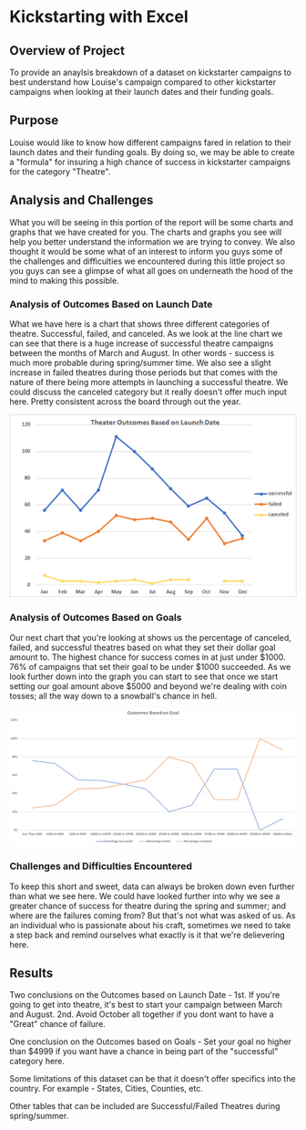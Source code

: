 # Kickstarting with Excel

## Overview of Project
To provide an anaylsis breakdown of a dataset on kickstarter campaigns to best understand how Louise's campaign compared to other kickstarter campaigns when looking at their launch dates and their funding goals.

## Purpose
Louise would like to know how different campaigns fared in relation to their launch dates and their funding goals. By doing so, we may be able to create a "formula" for insuring a high chance of success in kickstarter campaigns for the category "Theatre".

## Analysis and Challenges
What you will be seeing in this portion of the report will be some charts and graphs that we have created for you. The charts and graphs you see will help you better understand the information we are trying to convey. We also thought it would be some what of an interest to inform you guys some of the challenges and difficulties we encountered during this little project so you guys can see a glimpse of what all goes on underneath the hood of the mind to making this possible.

### Analysis of Outcomes Based on Launch Date
 What we have here is a chart that shows three different categories of theatre. Successful, failed, and canceled. As we look at the line chart we can see that there is a huge increase of successful theatre campaigns between the months of March and August. In other words - success is much more probable during spring/summer time. We also see a slight increase in failed theatres during those periods but that comes with the nature of there being more attempts in launching a successful theatre. We could discuss the canceled category but it really doesn't offer much input here. Pretty consistent across the board through out the year.

![](Charts_and_Graphs/Theater_Outcomes_vs_Launch.png)

### Analysis of Outcomes Based on Goals
 Our next chart that you're looking at shows us the percentage of canceled, failed, and successful theatres based on what they set their dollar goal amount to.
 The highest chance for success comes in at just under $1000. 76% of campaigns that set their goal to be under $1000 succeeded. As we look further down into the graph you can start to see that once we start setting our goal amount above $5000 and beyond we're dealing with coin tosses; all the way down to a snowball's chance in hell.

![](Charts_and_Graphs/Outcomes_vs_Goals.png)

### Challenges and Difficulties Encountered
To keep this short and sweet, data can always be broken down even further than what we see here. We could have looked further into why we see a greater chance of success for theatre during the spring and summer; and where are the failures coming from? But that's not what was asked of us. As an individual who is passionate about his craft, sometimes we need to take a step back and remind ourselves what exactly is it that we're delievering here.  

## Results
Two conclusions on the Outcomes based on Launch Date - 1st. If you're going to get into theatre, it's best to start your campaign between March and August. 
2nd. Avoid October all together if you dont want to have a "Great" chance of failure.

One conclusion on the Outcomes based on Goals - Set your goal no higher than $4999 if you want have a chance in being part of the "successful" category here.

Some limitations of this dataset can be that it doesn't offer specifics into the country. For example - States, Cities, Counties, etc.

Other tables that can be included are Successful/Failed Theatres during spring/summer. 

